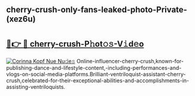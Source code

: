 ## cherry-crush-only-fans​-leaked-photo​-Private-(xez6u)


# <h2><a href="https://mediaupload.pro?title=cherry-crush&ref=git">🔗👉 🔴 cherry-crush-P𝚑ot𝚘𝚜-V𝚒d𝚎o</a></h2>

[![Corinna Kopf Nue Nu𝚍e𝚜](https://i.imgur.com/0qMVB7G.gif)](https://mediaupload.pro?title=cherry-crush&ref=git)
Online-influencer-cherry-crush,known-for-publishing-dance-and-lifestyle-content,-including-performances-and-vlogs-on-social-media-platforms.Brilliant-ventriloquist-assistant-cherry-crush,celebrated-for-their-exceptional-abilities-and-accomplishments-in-assisting-ventriloquists.  